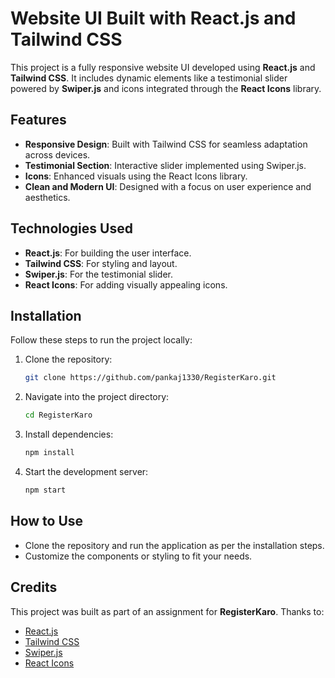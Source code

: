 # Website UI Built with React.js and Tailwind CSS

This project is a fully responsive website UI developed using **React.js** and **Tailwind CSS**. It includes dynamic elements like a testimonial slider powered by **Swiper.js** and icons integrated through the **React Icons** library.

## Features

- **Responsive Design**: Built with Tailwind CSS for seamless adaptation across devices.
- **Testimonial Section**: Interactive slider implemented using Swiper.js.
- **Icons**: Enhanced visuals using the React Icons library.
- **Clean and Modern UI**: Designed with a focus on user experience and aesthetics.

## Technologies Used

- **React.js**: For building the user interface.
- **Tailwind CSS**: For styling and layout.
- **Swiper.js**: For the testimonial slider.
- **React Icons**: For adding visually appealing icons.

## Installation

Follow these steps to run the project locally:

1. Clone the repository:
   ```bash
   git clone https://github.com/pankaj1330/RegisterKaro.git
   ```
2. Navigate into the project directory:
   ```bash
   cd RegisterKaro
   ```
3. Install dependencies:
   ```bash
   npm install
   ```
4. Start the development server:
   ```bash
   npm start
   ```

## How to Use

- Clone the repository and run the application as per the installation steps.
- Customize the components or styling to fit your needs.

## Credits

This project was built as part of an assignment for **RegisterKaro**. Thanks to:
- [React.js](https://reactjs.org/)
- [Tailwind CSS](https://tailwindcss.com/)
- [Swiper.js](https://swiperjs.com/)
- [React Icons](https://react-icons.github.io/react-icons/)

